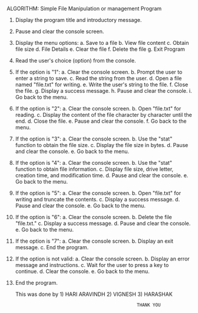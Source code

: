 ALGORITHM: Simple File Manipulation or management Program


1. Display the program title and introductory message.
2. Pause and clear the console screen.

3. Display the menu options:
   a. Save to a file
   b. View file content
   c. Obtain file size
   d. File Details
   e. Clear the file
   f. Delete the file
   g. Exit Program

4. Read the user's choice (option) from the console.

5. If the option is "1":
   a. Clear the console screen.
   b. Prompt the user to enter a string to save.
   c. Read the string from the user.
   d. Open a file named "file.txt" for writing.
   e. Write the user's string to the file.
   f. Close the file.
   g. Display a success message.
   h. Pause and clear the console.
   i. Go back to the menu.

6. If the option is "2":
   a. Clear the console screen.
   b. Open "file.txt" for reading.
   c. Display the content of the file character by character until the end.
   d. Close the file.
   e. Pause and clear the console.
   f. Go back to the menu.

7. If the option is "3":
   a. Clear the console screen.
   b. Use the "stat" function to obtain the file size.
   c. Display the file size in bytes.
   d. Pause and clear the console.
   e. Go back to the menu.

8. If the option is "4":
   a. Clear the console screen.
   b. Use the "stat" function to obtain file information.
   c. Display file size, drive letter, creation time, and modification time.
   d. Pause and clear the console.
   e. Go back to the menu.

9. If the option is "5":
   a. Clear the console screen.
   b. Open "file.txt" for writing and truncate the contents.
   c. Display a success message.
   d. Pause and clear the console.
   e. Go back to the menu.

10. If the option is "6":
    a. Clear the console screen.
    b. Delete the file "file.txt."
    c. Display a success message.
    d. Pause and clear the console.
    e. Go back to the menu.

11. If the option is "7":
    a. Clear the console screen.
    b. Display an exit message.
    c. End the program.

12. If the option is not valid:
    a. Clear the console screen.
    b. Display an error message and instructions.
    c. Wait for the user to press a key to continue.
    d. Clear the console.
    e. Go back to the menu.

13. End the program.




    This was done by 
              1) HARI ARAVINDH
              2) VIGNESH
              3)  HARASHAK


                                                      THANK YOU

